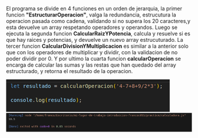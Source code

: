 El programa se divide en 4 funciones en un orden de jerarquia, la primer funcion **"EstructurarOperacion"**, valga la redundancia, estrucutura la operacion pasada como cadena, validando si no supera los 20 caracteres,y esta devuelve un array respetando operadores y operandos. Luego se ejecuta la segunda funcion **CalcularRaizYPotencia**, calcula y resuelve si es que hay raices y potencias, y devuelve un nuevo array estrucuturado. La tercer funcion **CalcularDivisionYMultiplicacion** es similar a la anterior solo que con los operadores de multiplicar y dividir, con la validacion de no poder dividir por 0. Y por ultimo la cuarta funcion **calcularOperacion** se encarga de calcular las sumas y las restas que han quedado del array estructurado, y retorna el resultado de la operacion.


![console log](./calculadora.png)
![ejecucion](./calculadora-run.png)
